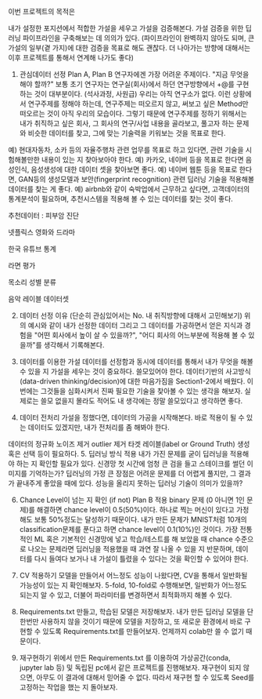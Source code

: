 이번 프로젝트의 목적은

내가 설정한 포지션에서 적합한 가설을 세우고 가설을 검증해본다.
가설 검증을 위한 딥러닝 파이프라인을 구축해보는 데 의의가 있다.
(파이프라인이 완벽하지 않아도 되며, 큰 가설의 일부(곁 가지)에 대한 검증을 목표로 해도 괜찮다.
더 나아가는 방향에 대해서는 이후 프로젝트를 통해서 연계해 나가도 좋다)

1. 관심데이터 선정 Plan A, Plan B
연구자에겐 가장 어려운 주제이다. "지금 무엇을 해야 할까?"
보통 초기 연구자는 연구실(회사)에서 하던 연구방향에서 +@를 구현하는 것이 대부분이다. (석사과정, 사원급)
우리는 아직 연구소가 없다.
이런 상황에서 연구주제를 정해야 하는데, 연구주제는 떠오르지 않고, 써보고 싶은 Method만 떠오르는 것이 아직 우리의 모습이다. 그렇기 때문에 연구주제를 정하기 위해서는 내가 취직하고 싶은 회사, 그 회사의 연구/사업 내용을 골라보고, 풀고자 하는 문제와 비슷한 데이터를 찾고, 그에 맞는 기술력을 키워보는 것을 목표로 한다.

예) 현대자동차, 소카 등의 자율주행차 관련 업무를 목표로 하고 있다면, 관련 기술을 시험해볼만한 내용이 있는 지 찾아보아야 한다.
예) 카카오, 네이버 등을 목표로 한다면 음성인식, 음성생성에 대한 데이터 셋을 찾아보면 좋다.
예) 네이버 웹툰 등을 목표로 한다면, GAN등의 생성모델과 보안(fingerprint recognition) 관련 딥러닝 기술을 적용해볼 데이터를 찾는 게 좋다.
예) airbnb와 같이 숙박업에서 근무하고 싶다면, 고객데이터의 통계분석이 필요하며, 추천시스템을 적용해 볼 수 있는 데이터를 찾는 것이 좋다.

추천데이터 :
피부암 진단

넷플릭스 영화와 드라마

한국 유튜브 통계

라면 평가

목소리 성별 분류

음악 레이블 데이터셋

2. 데이터 선정 이유 (단순히 관심있어서는 No. 내 취직방향에 대해서 고민해보기)
위의 예시와 같이 내가 선정한 데이터 그리고 그 데이터를 가공하면서 얻은 지식과 경험을 "어떤 회사에서 높이 살 수 있을까?", "어디 회사의 어느부분에 적용해 볼 수 있을까"를 생각해서 기록해본다.

3. 데이터를 이용한 가설
데이터를 선정함과 동시에 데이터를 통해서 내가 무엇을 해볼 수 있을 지 가설을 세우는 것이 중요하다.
쓸모있어야 한다. 데이터기반의 사고방식 (data-driven thinking/decision)에 대한 마음가짐을 Section1-2에서 배웠다. 이번에는 그것들을 심화시켜서 진짜 필요한 기술을 찾아볼 수 있는 생각을 해보자.
실제로는 쓸모 없을지 몰라도 적어도 내 생각에는 정말 쓸모있다고 생각하면 좋다.

4. 데이터 전처리
가설을 정했다면, 데이터의 가공을 시작해본다. 바로 적용이 될 수 있는 데이터도 있겠지만, 내가 전처리를 좀 해봐야 한다.

데이터의 정규화
노이즈 제거
outlier 제거
타겟 레이블(label or Ground Truth) 생성 혹은 선택 등이 필요하다.
5. 딥러닝 방식 적용
내가 가진 문제를 굳이 딥러닝을 적용해야 하는 지 확인할 필요가 있다.
신경망 첫 시간에 엄청 큰 검을 들고 스테이크를 썰던 이미지를 기억하는가?
딥러닝의 가정 큰 장점은 어려운 문제를 더 어렵게 풀지만, 그 결과가 끝내주게 좋았을 때에 있다.
성능을 올리지 못하는 딥러닝 기술이 의미가 있을까?

6. Chance Level이 넘는 지 확인 (if not) Plan B 적용
binary 문제 (0 아니면 1인 문제)를 해결하면 chance level이 0.5(50%)이다. 하나로 찍는 머신이 있다고 가정해도 보통 50%정도는 달성하기 때문이다.
내가 만든 문제가 MNIST처럼 10개의 classification문제를 푼다고 하면 chance level이 0.1(10%)인 것이다.
가장 전통적인 ML 혹은 기본적인 신경망에 넣고 학습/테스트를 해 보았을 때 chance 수준으로 나오는 문제라면 딥러닝을 적용했을 때 과연 잘 나올 수 있을 지 반문하며, 데이터를 다시 들여다 보거나 내 가설이 틀렸을 수 있다는 것을 확인할 수 있어야 한다.

7. CV 적용하기
모델을 만들어서 어느정도 성능이 나왔다면, CV을 통해서 일반화될 가능성이 있는 지 확인해보자. 5-fold, 10-fold로 수행해보면, 일반화가 어느정도 되는지 알 수 있고, 더불어 파라미터를 변경하면서 최적화까지 해볼 수 있다.

8. Requirements.txt 만들고, 학습된 모델은 저장해보자.
내가 만든 딥러닝 모델을 단 한번만 사용하지 않을 것이기 때문에 모델을 저장하고, 또 새로운 환경에서 바로 구현할 수 있도록 Requirements.txt를 만들어보자.
언제까지 colab만 쓸 수 없기 때문이다.

9. 재구현하기
위에서 만든 Requirements.txt 를 이용하여 가상공간(conda, jupyter lab 등) 및 독립된 pc에서 같은 프로젝트를 진행해보자.
재구현이 되지 않으면, 아무도 이 결과에 대해서 믿어줄 수 없다. 따라서 재구현 할 수 있도록 Seed를 고정하는 작업을 했는 지 돌아보자.
